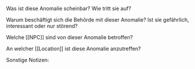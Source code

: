 Was ist diese Anomalie scheinbar? Wie tritt sie auf?

Warum beschäftigt sich die Behörde mit dieser Anomalie? Ist sie gefährlich, interessant oder nur störend?

Welche [[NPC]] sind von dieser Anomalie betroffen?

An welcher [[Location]] ist diese Anomalie anzutreffen?

Sonstige Notizen:

